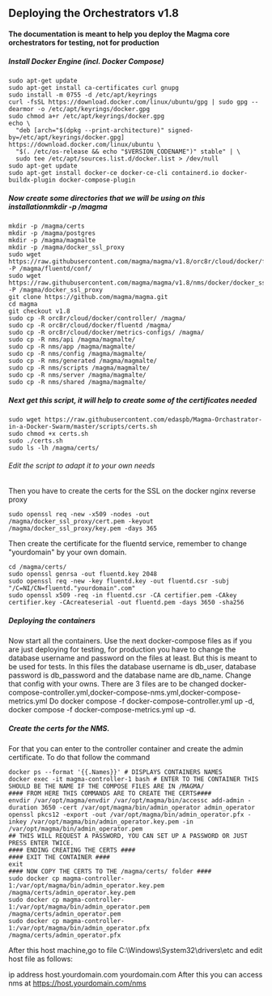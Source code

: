 ## Deploying the Orchestrators v1.8
#### The documentation is meant to help you deploy the Magma core orchestrators for testing, not for production 
##### Install Docker Engine (incl. Docker Compose)
```
sudo apt-get update
sudo apt-get install ca-certificates curl gnupg
sudo install -m 0755 -d /etc/apt/keyrings
curl -fsSL https://download.docker.com/linux/ubuntu/gpg | sudo gpg --dearmor -o /etc/apt/keyrings/docker.gpg
sudo chmod a+r /etc/apt/keyrings/docker.gpg
echo \
  "deb [arch="$(dpkg --print-architecture)" signed-by=/etc/apt/keyrings/docker.gpg] https://download.docker.com/linux/ubuntu \
  "$(. /etc/os-release && echo "$VERSION_CODENAME")" stable" | \
  sudo tee /etc/apt/sources.list.d/docker.list > /dev/null
sudo apt-get update
sudo apt-get install docker-ce docker-ce-cli containerd.io docker-buildx-plugin docker-compose-plugin
```
##### Now create some directories that we will be using on this installationmkdir -p /magma
```
mkdir -p /magma/certs
mkdir -p /magma/postgres
mkdir -p /magma/magmalte
mkdir -p /magma/docker_ssl_proxy
sudo wget https://raw.githubusercontent.com/magma/magma/v1.8/orc8r/cloud/docker/fluentd/conf/fluent.conf -P /magma/fluentd/conf/
sudo wget https://raw.githubusercontent.com/magma/magma/v1.8/nms/docker/docker_ssl_proxy/proxy_ssl.conf -P /magma/docker_ssl_proxy
git clone https://github.com/magma/magma.git
cd magma
git checkout v1.8
sudo cp -R orc8r/cloud/docker/controller/ /magma/
sudo cp -R orc8r/cloud/docker/fluentd /magma/
sudo cp -R orc8r/cloud/docker/metrics-configs/ /magma/
sudo cp -R nms/api /magma/magmalte/
sudo cp -R nms/app /magma/magmalte/
sudo cp -R nms/config /magma/magmalte/
sudo cp -R nms/generated /magma/magmalte/
sudo cp -R nms/scripts /magma/magmalte/
sudo cp -R nms/server /magma/magmalte/
sudo cp -R nms/shared /magma/magmalte/
```
##### Next get this script, it will help to create some of the certificates needed
```
sudo wget https://raw.githubusercontent.com/edaspb/Magma-Orchastrator-in-a-Docker-Swarm/master/scripts/certs.sh
sudo chmod +x certs.sh
sudo ./certs.sh
sudo ls -lh /magma/certs/
```
###### Edit the script to adapt it to your own needs 
Then you have to create the certs for the SSL on the docker nginx reverse proxy 
```
sudo openssl req -new -x509 -nodes -out /magma/docker_ssl_proxy/cert.pem -keyout /magma/docker_ssl_proxy/key.pem -days 365
```
Then create the certificate for the fluentd service, remember to change "yourdomain" by your own domain. 
```
cd /magma/certs/
sudo openssl genrsa -out fluentd.key 2048
sudo openssl req -new -key fluentd.key -out fluentd.csr -subj "/C=NI/CN=fluentd."yourdomain".com"
sudo openssl x509 -req -in fluentd.csr -CA certifier.pem -CAkey certifier.key -CAcreateserial -out fluentd.pem -days 3650 -sha256
```
##### Deploying the containers 

Now start all the containers. Use the next docker-compose files as if you are just deploying for testing, for production you have to change the database username and password on the files at least. But this is meant to be used for tests. 
In this files the database username is db_user, database password is db_password and the database name are db_name. Change that config with your owns. 
  There are 3 files are to be changed docker-compose-controller.yml,docker-compose-nms.yml,docker-compose-metrics.yml
  Do docker compose -f docker-compose-controller.yml up -d, docker compose -f docker-compose-metrics.yml up -d. 
##### Create the certs for the NMS.  
For that you can enter to the controller container and create the admin certificate. To do that follow the command 
```
docker ps --format '{{.Names}}' # DISPLAYS CONTAINERS NAMES
docker exec -it magma-controller-1 bash # ENTER TO THE CONTAINER THIS SHOULD BE THE NAME IF THE COMPOSE FILES ARE IN /MAGMA/
#### FROM HERE THIS COMMANDS ARE TO CREATE THE CERTS####
envdir /var/opt/magma/envdir /var/opt/magma/bin/accessc add-admin -duration 3650 -cert /var/opt/magma/bin/admin_operator admin_operator
openssl pkcs12 -export -out /var/opt/magma/bin/admin_operator.pfx -inkey /var/opt/magma/bin/admin_operator.key.pem -in /var/opt/magma/bin/admin_operator.pem
## THIS WILL REQUEST A PASSWORD, YOU CAN SET UP A PASSWORD OR JUST PRESS ENTER TWICE.
#### ENDING CREATING THE CERTS ####
#### EXIT THE CONTAINER ####
exit
#### NOW COPY THE CERTS TO THE /magma/certs/ folder ####
sudo docker cp magma-controller-1:/var/opt/magma/bin/admin_operator.key.pem /magma/certs/admin_operator.key.pem
sudo docker cp magma-controller-1:/var/opt/magma/bin/admin_operator.pem /magma/certs/admin_operator.pem
sudo docker cp magma-controller-1:/var/opt/magma/bin/admin_operator.pfx /magma/certs/admin_operator.pfx
```
After this host machine,go to file
C:\Windows\System32\drivers\etc
and edit host file as follows:

ip address host.yourdomain.com yourdomain.com
After this 
you can access nms at
https://host.yourdomain.com/nms
